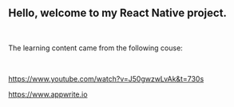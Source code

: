 ## Hello, welcome to my React Native project.

<br/>

The learning content came from the following couse:

<br/>

https://www.youtube.com/watch?v=J50gwzwLvAk&t=730s

https://www.appwrite.io

